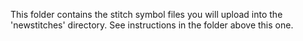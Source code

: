 This folder contains the stitch symbol files you will upload into the 'newstitches' directory.
See instructions in the folder above this one.
